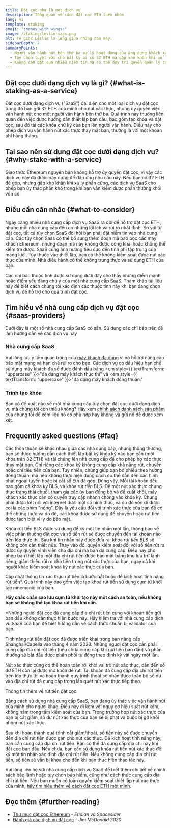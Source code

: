 ```yaml
---
title: Đặt cọc như là một dịch vụ
description: Tổng quan về cách đặt cọc ETH theo nhóm
lang: vi
template: staking
emoji: ":money_with_wings:"
image: /staking/leslie-saas.png
alt: Tê giác Leslie lơ lửng giữa những đám mây.
sidebarDepth: 2
summaryPoints:
  - Người vận hành nút bên thứ ba xử lý hoạt động của ứng dụng khách xác thực của bạn
  - Tùy chọn tuyệt vời cho bất kỳ ai có 32 ETH mà gặp khó khăn khi xử lý kỹ thuật phức tạp của việc vận hành một nút
  - Không cần đặt quá nhiều niềm tin và có thể duy trì quyền quản lý các khóa rút tiền của bạn
---
```


## Đặt cọc dưới dạng dịch vụ là gì? {#what-is-staking-as-a-service}

Đặt cọc dưới dạng dịch vụ ("SaaS") đại diện cho một loại dịch vụ đặt cọc trong đó bạn gửi 32 ETH của mình cho nút xác thực, nhưng ủy quyền việc vận hành nút cho một người vận hành bên thứ ba. Quá trình này thường liên quan đến việc được hướng dẫn thiết lập ban đầu, bao gồm tạo khóa và đặt cọc, sau đó tải các khóa chữ ký của bạn lên người vận hành. Điều này cho phép dịch vụ vận hành nút xác thực thay mặt bạn, thường là với một khoản phí hàng tháng.

## Tại sao nên sử dụng đặt cọc dưới dạng dịch vụ? {#why-stake-with-a-service}

Giao thức Ethereum nguyên bản không hỗ trợ ủy quyền đặt cọc, vì vậy các dịch vụ này đã được xây dựng để đáp ứng nhu cầu này. Nếu bạn có 32 ETH để góp, nhưng gặp khó khăn khi xử lý phần cứng, các dịch vụ SaaS cho phép bạn ủy thác phần khó trong khi bạn vẫn kiếm được phần thưởng khối vốn có.

<CardGrid>
  <Card title="Nút xác thực riêng" emoji=":desktop_computer:" description="Deposit your own 32 ETH to activate your own set of signing keys that will participate in Ethereum consensus. Monitor your progress with dashboards to watch those ETH rewards accumulate." />
  <Card title="Dễ dàng bắt đầu" emoji="🏁" description="Forget about hardware specs, setup, node maintenance and upgrades. SaaS providers let you outsource the hard part by uploading your own signing credentials, allowing them to run a validator on your behalf, for a small cost." />
  <Card title="Giới hạn rủi ro" emoji=":shield:" description="In many cases users do not have to give up access to the keys that enable withdrawing or transferring staked funds. These are different from the signing keys, and can be stored separately to limit (but not eliminate) your risk as a staker." />
</CardGrid>

<StakingComparison page="saas" />

## Điều cần cân nhắc {#what-to-consider}

Ngày càng nhiều nhà cung cấp dịch vụ SaaS ra đời để hỗ trợ đặt cọc ETH, nhưng mỗi nhà cung cấp đều có những lợi ích và rủi ro nhất định. So với tự đặt cọc, tất cả tùy chọn SaaS đòi hỏi bạn phải đặt niềm tin vào nhà cung cấp. Các tùy chọn Saas có thể bổ sung thêm đoạn mã bao bọc các máy khách Ethereum, nhưng đoạn mã này không được công khai hoặc không thể kiểm tra được. SaaS cũng ảnh hưởng tiêu cực đến tính phi tập trung của mạng lưới. Tùy thuộc vào thiết lập, bạn có thể không kiểm soát được nút xác thực của mình. Nhà điều hành có thể không trung thực và sử dụng ETH của bạn.

Các chỉ báo thuộc tính được sử dụng dưới đây cho thấy những điểm mạnh hoặc điểm yếu đáng chú ý của một nhà cung cấp SaaS. Tham khảo tài liệu này để biết cách chúng tôi xác định các thuộc tính này khi bạn đang chọn dịch vụ để hỗ trợ cho quá trình đặt cọc.

<StakingConsiderations page="saas" />

## Tìm hiểu về nhà cung cấp dịch vụ đặt cọc {#saas-providers}

Dưới đây là một số nhà cung cấp SaaS có sẵn. Sử dụng các chỉ báo trên để làm hướng dẫn về các dịch vụ này

<ProductDisclaimer />

### Nhà cung cấp SaaS

<StakingProductsCardGrid category="saas" />

Vui lòng lưu ý tầm quan trọng của [máy khách đa dạng](/developers/docs/nodes-and-clients/client-diversity/) vì nó hỗ trợ nâng cao bảo mật mạng và hạn chế rủi ro cho bạn. Các dịch vụ có dấu hiệu hạn chế sử dụng máy khách đa số được đánh dấu bằng <em style={{ textTransform: "uppercase" }}>"đa dạng máy khách thực thi"</em> và <em style={{ textTransform: "uppercase" }}>"đa dạng máy khách đồng thuận."</em>

### Trình tạo khóa

<StakingProductsCardGrid category="keyGen" />

Bạn có đề xuất nào về một nhà cung cấp tùy chọn đặt cọc dưới dạng dịch vụ mà chúng tôi còn thiếu không? Hãy xem [chính sách danh sách sản phẩm](/contributing/adding-staking-products/) của chúng tôi để xem liệu nó có phù hợp hay không và gửi nó để được xem xét.

## Frequently asked questions {#faq}

<ExpandableCard title="Ai giữ khóa của tôi?" eventCategory="SaasStaking" eventName="clicked who holds my keys">
Các thỏa thuận sẽ khác nhau giữa các nhà cung cấp, nhưng thông thường, bạn sẽ được hướng dẫn cách thiết lập bất kỳ khóa ký nào bạn cần (một khóa trên 32 ETH) và tải chúng lên nhà cung cấp để cho phép họ xác thực thay mặt bạn. Chỉ riêng các khóa ký không cung cấp khả năng rút, chuyển hoặc chi tiêu tiền của bạn. Tuy nhiên, chúng giúp bạn bỏ phiếu theo hướng đồng thuận, mà nếu không thực hiện đúng cách có thể dẫn đến các hình phạt ngoại tuyến hoặc bị cắt số Eth đã góp.
</ExpandableCard>

<ExpandableCard title="Vậy là có hai bộ khóa?" eventCategory="SaasStaking" eventName="clicked so there are two sets of keys">
Đúng vậy. Mỗi tài khoản đều bao gồm cả khóa <em>ký</em> BLS, và khóa <em>rút tiền</em> BLS. Để một nút xác thực chứng thực trạng thái chuỗi, tham gia các ủy ban đồng bộ và đề xuất khối, máy khách xác thực cần có quyền truy cập nhanh chóng vào khóa ký. Chúng phải được kết nối với internet dưới một số hình thức, và do đó vốn dĩ được coi là các phím "nóng". Đây là yêu cầu đối với trình xác thực của bạn để có thể chứng thực và do đó, các khóa được sử dụng để chuyển hoặc rút tiền được tách biệt vì lý do bảo mật.

Khóa rút tiền BLS được sử dụng để ký một tin nhắn một lần, thông báo về việc phần thưởng đặt cọc và số tiền rút sẽ được chuyển đến tài khoản nào trên lớp thực thi. Sau khi tin nhắn này được đưa ra, khóa <em>rút tiền BLS</em> sẽ không còn cần thiết nữa. Thay vào đó, quyền kiểm soát đối với số tiền rút ra được ủy quyền vĩnh viễn cho địa chỉ mà bạn đã cung cấp. Điều này cho phép bạn thiết lập một địa chỉ rút tiền được bảo mật bằng kho lưu trữ lạnh riêng, giảm thiểu rủi ro cho tiền trong nút xác thực của bạn, ngay cả khi người khác kiểm soát khóa ký nút xác thực của bạn.

Cập nhật thông tin xác thực rút tiền là bước bắt buộc để kích hoạt tính năng rút tiền\*. Quá trình này bao gồm việc tạo khóa rút tiền sử dụng cụm từ khởi tạo mnemonic của bạn.

<strong>Hãy chắc chắn sao lưu cụm từ khởi tạo này một cách an toàn, nếu không bạn sẽ không thể tạo khóa rút tiền khi cần.</strong>

\*Những người đặt cọc đã cung cấp địa chỉ rút tiền cùng với khoản tiền gửi ban đầu không cần thực hiện bước này. Hãy kiểm tra với nhà cung cấp dịch vụ SaaS của bạn để biết hướng dẫn về cách thức chuẩn bị validator của bạn.
</ExpandableCard>

<ExpandableCard title="Khi nào tôi có thể rút?" eventCategory="SaasStaking" eventName="clicked when can I withdraw">
Tính năng rút tiền đặt cọc đã được triển khai trong bản nâng cấp Shanghai/Capella vào tháng 4 năm 2023. Những người đặt cọc cần phải cung cấp địa chỉ rút tiền (nếu chưa cung cấp khi gửi tiền ban đầu) và phần thưởng sẽ bắt đầu được phân phối tự động theo định kỳ vài ngày một lần.

Nút xác thực cũng có thể hoàn toàn rời khỏi vai trò nút xác thực, dẫn đến số dư ETH còn lại được mở khóa để rút. Tài khoản đã cung cấp địa chỉ rút tiền trên lớp thực thi và hoàn thành quy trình thoát sẽ nhận được toàn bộ số dư vào địa chỉ rút đã cung cấp trong lần quét nút xác thực tiếp theo.

<ButtonLink to="/staking/withdrawals/">Thông tin thêm về rút tiền đặt cọc</ButtonLink>
</ExpandableCard>

<ExpandableCard title="Điều gì xảy ra nếu tôi bị cắt giảm nút xác thực?" eventCategory="SaasStaking" eventName="clicked what happens if I get slashed">
Bằng cách sử dụng nhà cung cấp SaaS, bạn đang ủy thác việc vận hành nút của mình cho người khác. Điều này đi kèm với nguy cơ hiệu suất nút kém, không nằm trong tầm kiểm soát của bạn. Trong trường hợp nút xác thực của bạn bị cắt giảm, số dư nút xác thực của bạn sẽ bị phạt và buộc bị gỡ khỏi nhóm nút xác thực.

Sau khi hoàn thành quá trình cắt giảm/thoát, số tiền này sẽ được chuyển đến địa chỉ rút tiền được gán cho nút xác thực. Để kích hoạt tính năng này, bạn cần cung cấp địa chỉ rút tiền. Bạn có thể đã cung cấp địa chỉ này khi đặt cọc ban đầu. Nếu chưa, bạn cần sử dụng khóa rút tiền nút xác thực để ký một tin nhắn xác định địa chỉ rút tiền. Nếu không cung cấp địa chỉ rút tiền, số tiền sẽ vẫn bị khóa cho đến khi bạn thực hiện thao tác này.

Vui lòng liên hệ với nhà cung cấp dịch vụ SaaS để biết thêm chi tiết về chính sách bảo lãnh hoặc tùy chọn bảo hiểm, cũng như cách thức cung cấp địa chỉ rút tiền. Nếu bạn muốn có toàn quyền kiểm soát thiết lập nút xác thực của mình, <a href="/staking/solo/">hãy tìm hiểu thêm về cách đặt cọc ETH một mình</a>.
</ExpandableCard>

## Đọc thêm {#further-reading}

- [Thư mục đặt cọc Ethereum](https://www.staking.directory/) - _Eridian và Spacesider_
- [Đánh giá các dịch vụ đặt cọc](https://www.attestant.io/posts/evaluating-staking-services/) - _Jim McDonald 2020_
